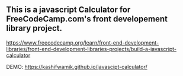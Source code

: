 ## This is a javascript Calculator for FreeCodeCamp.com's front developement library project.

https://www.freecodecamp.org/learn/front-end-development-libraries/front-end-development-libraries-projects/build-a-javascript-calculator

DEMO: https://kashifwamik.github.io/javascipt-calculator/
